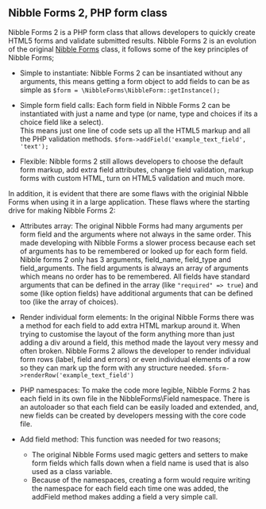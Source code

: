 ## Nibble Forms 2, PHP form class

Nibble Forms 2 is a PHP form class that allows developers to quickly create 
HTML5 forms and validate submitted results.  Nibble Forms 2 is an evolution
of the original [Nibble Forms][1] class, it follows some of the key principles
of Nibble Forms;

* Simple to instantiate: Nibble Forms 2 can be insantiated without any 
arguments, this means getting a form object to add fields to can be as simple as
`$form = \NibbleForms\NibbleForm::getInstance();`

* Simple form field calls: Each form field in Nibble Forms 2 can be instantiated
with just a name and type (or name, type and choices if its a choice field like a select).  
This means just one line of code sets up all the HTML5 markup and all the PHP 
validation methods. `$form->addField('example_text_field', 'text');`

* Flexible: Nibble forms 2 still allows developers to choose the default form
markup, add extra field attributes, change field validation, markup forms with
custom HTML, turn on HTML5 validation and much more.

In addition, it is evident that there are some flaws with the originial Nibble
Forms when using it in a large application.  These flaws where the starting 
drive for making Nibble Forms 2:

* Attributes array: The original Nibble Forms had many arguments per form field and
the arguments where not always in the same order.  This made developing with
Nibble Forms a slower process because each set of arguments has to be remembered
or looked up for each form field.  Nibble forms 2 only has 3 arguments, field_name,
field_type and field_arguments.  The field arguments is always an array of arguments which
means no order has to be remembered.  All fields have standard arguments that can
be defined in the array (like `"required" => true`) and some (like option fields)
have additional arguments that can be defined too (like the array of choices).

* Render individual form elements:  In the original Nibble Forms there was a 
method for each field to add extra HTML markup around it.  When trying to 
customise the layout of the form anything more than just adding a div around a 
field, this method made the layout very messy and often broken.  Nibble Forms 2 
allows the developer to render individual form rows (label, field and errors)
or even individual elements of a row so they can mark up the form with any
structure needed. `$form->renderRow('example_text_field')`

* PHP namespaces:  To make the code more legible, Nibble Forms 2 has each field
in its own file in the NibbleForms\Field namespace.  There is an autoloader
so that each field can be easily loaded and extended, and, new fields can be 
created by developers messing with the core code file.

* Add field method:  This function was needed for two reasons;
    - The original Nibble Forms used magic getters and setters to make form fields which
falls down when a field name is used that is also used as a class variable.
    - Because of the namespaces, creating a form would require writing the namespace
for each field each time one was added, the addField method makes adding a field
a very simple call.

[1]: http://nibble-development.com